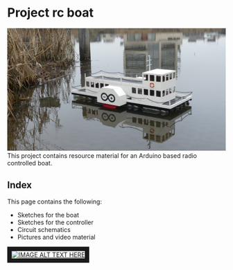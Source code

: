 # Project rc boat

![rcboat](https://github.com/Olaf686/RCBoat/blob/main/Pictures%20and%20videos/RC%20Boat.jpg)
This project contains resource material for an Arduino based radio controlled boat.

## Index

This page contains the following:

- Sketches for the boat
- Sketches for the controller
- Circuit schematics
- Pictures and video material

<a href="http://www.youtube.com/watch?feature=player_embedded&v=36PeCzNrH44" target="_blank"><img src="http://img.youtube.com/vi/36PeCzNrH44/0.jpg" alt="IMAGE ALT TEXT HERE" width="480" height="360" border="10" /></a>
